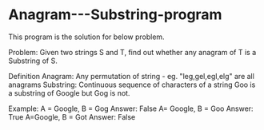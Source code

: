 # Anagram---Substring-program

This program is the solution for below problem.

Problem: Given two strings S and T, find out whether any anagram of T is a Substring of S.

Definition
Anagram: Any permutation of string - eg. "leg,gel,egl,elg" are all anagrams
Substring: Continuous sequence of characters of a string 
Goo is a substring of Google but Gog is not. 

Example:
A = Google, B = Gog Answer: False
A= Google, B = Goo Answer: True
A=Google, B = Got Answer: False  
